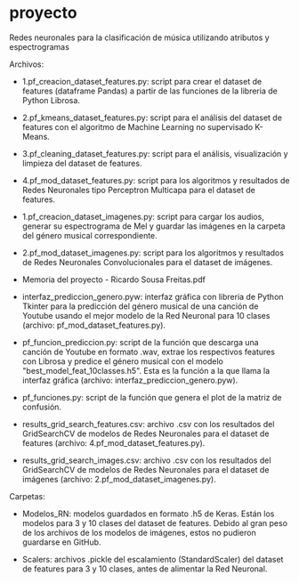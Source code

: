 # proyecto
Redes neuronales para la clasificación de música utilizando atributos y espectrogramas

Archivos:
* 1.pf_creacion_dataset_features.py: script para crear el dataset de features (dataframe Pandas) a partir de las funciones de la libreria de Python Librosa.

* 2.pf_kmeans_dataset_features.py: script para el análisis del dataset de features con el algoritmo de Machine Learning no supervisado K-Means.

* 3.pf_cleaning_dataset_features.py: script para el análisis, visualización y limpieza del dataset de features.

* 4.pf_mod_dataset_features.py: script para los algoritmos y resultados de Redes Neuronales tipo Perceptron Multicapa para el dataset de features.

* 1.pf_creacion_dataset_imagenes.py: script para cargar los audios, generar su espectrograma de Mel y guardar las imágenes en la carpeta del género musical correspondiente.

* 2.pf_mod_dataset_imagenes.py: script para los algoritmos y resultados de Redes Neuronales Convolucionales para el dataset de imágenes.

* Memoria del proyecto - Ricardo Sousa Freitas.pdf

* interfaz_prediccion_genero.pyw: interfaz gráfica con libreria de Python Tkinter para la predicción del género musical de una canción de Youtube usando el mejor modelo de la Red Neuronal para 10 clases (archivo: pf_mod_dataset_features.py).

* pf_funcion_prediccion.py: script de la función que descarga una canción de Youtube en formato .wav, extrae los respectivos features con Librosa y predice el género musical con el modelo "best_model_feat_10classes.h5". Esta es la función a la que llama la interfaz gráfica (archivo: interfaz_prediccion_genero.pyw).

* pf_funciones.py: script de la función que genera el plot de la matriz de confusión.

* results_grid_search_features.csv: archivo .csv con los resultados del GridSearchCV de modelos de Redes Neuronales para el dataset de features (archivo: 4.pf_mod_dataset_features.py).

* results_grid_search_images.csv: archivo .csv con los resultados del GridSearchCV de modelos de Redes Neuronales para el dataset de imágenes (archivo: 2.pf_mod_dataset_imagenes.py).

Carpetas:
* Modelos_RN: modelos guardados en formato .h5 de Keras. Están los modelos para 3 y 10 clases del dataset de features. Debido al gran peso de los archivos de los modelos de imágenes, estos no pudieron guardarse en GitHub.

* Scalers: archivos .pickle del escalamiento (StandardScaler) del dataset de features para 3 y 10 clases, antes de alimentar la Red Neuronal.



